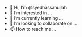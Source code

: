 - 👋 Hi, I’m @syedhassanullah
- 👀 I’m interested in ...
- 🌱 I’m currently learning ...
- 💞️ I’m looking to collaborate on ...
- 📫 How to reach me ...

<!---
syedhassanullah/syedhassanullah is a ✨ special ✨ repository because its `README.md` (this file) appears on your GitHub profile.
You can click the Preview link to take a look at your changes.
--->
